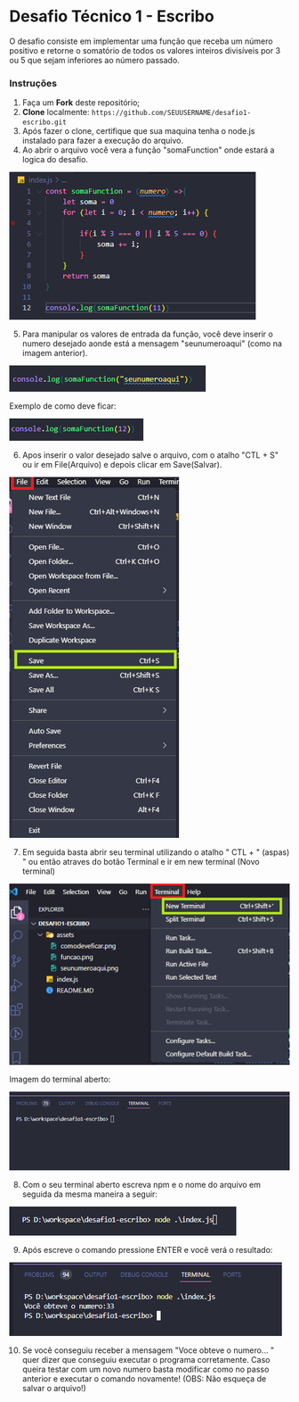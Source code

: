 # Desafio Técnico 1 - Escribo

O desafio consiste em implementar uma função que receba um número positivo e retorne o somatório de todos os valores inteiros divisíveis por 3 ou 5 que sejam inferiores ao número passado.


### Instruções

1. Faça um **Fork** deste repositório;
2. **Clone** localmente: `https://github.com/SEUUSERNAME/desafio1-escribo.git`
3. Após fazer o clone, certifique que sua maquina tenha o node.js instalado para fazer a execução do arquivo.
4. Ao abrir o arquivo você vera a função "somaFunction" onde estará a logica do desafio.

![imagem](./assets/funcao.png)

5. Para manipular os valores de entrada da função, você deve inserir o numero desejado aonde está a mensagem "seunumeroaqui" (como na imagem anterior).

![imagem](./assets/seunumeroaqui.png)

Exemplo de como deve ficar:

![imagem](./assets/comodeveficar.png)

6. Apos inserir o valor desejado salve o arquivo, com o atalho "CTL + S" ou ir em File(Arquivo) e depois clicar em Save(Salvar).

![imagem](./assets/salvararquivo.png)

7. Em seguida basta abrir seu terminal utilizando o atalho " CTL + " (aspas) " ou então atraves do botão Terminal e ir em new terminal (Novo terminal)

![imagem](./assets/abrirterminal.png)

Imagem do terminal aberto: 

![imagem](./assets/terminalaberto.png)

8. Com o seu terminal aberto escreva npm e o nome do arquivo em seguida da mesma maneira a seguir:

![imagem](./assets/textoterminal.png)

9. Após escreve o comando pressione ENTER e você verá o resultado: 

![imagem](./assets/resultado.png)

10. Se você conseguiu receber a mensagem "Voce obteve o numero... " quer dizer que conseguiu executar o programa corretamente. Caso queira testar com um novo numero basta modificar como no passo anterior e executar o comando novamente!
(OBS: Não esqueça de salvar o arquivo!)